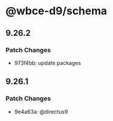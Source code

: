 # @wbce-d9/schema

## 9.26.2

### Patch Changes

- 973f4bb: update packages

## 9.26.1

### Patch Changes

- 9e4a63a: @directus9
